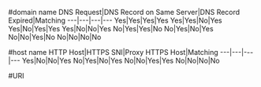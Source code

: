 #domain name
DNS Request|DNS Record on Same Server|DNS Record Expired|Matching
---|---|---|---
Yes|Yes|Yes|Yes
Yes|Yes|No|Yes
Yes|No|Yes|Yes
Yes|No|No|Yes
No|Yes|Yes|No
No|Yes|No|Yes
No|No|Yes|No
No|No|No|No

#host name
HTTP Host|HTTPS SNI|Proxy HTTPS Host|Matching
---|---|---|---
Yes|No|No|Yes
No|Yes|No|Yes
No|No|Yes|Yes
No|No|No|No

#URI
